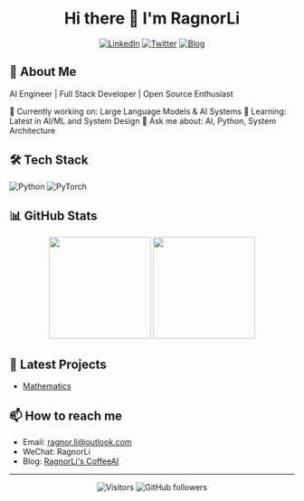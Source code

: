 <div align="center">
  
# Hi there 👋 I'm RagnorLi

[![LinkedIn](https://img.shields.io/badge/-LinkedIn-0077B5?style=for-the-badge&logo=linkedin&logoColor=white)](your_linkedin_url)
[![Twitter](https://img.shields.io/badge/-Twitter-1DA1F2?style=for-the-badge&logo=twitter&logoColor=white)](your_twitter_url)
[![Blog](https://img.shields.io/badge/-Blog-FF4088?style=for-the-badge&logo=hugo&logoColor=white)](your_blog_url)

</div>

## 🚀 About Me
AI Engineer | Full Stack Developer | Open Source Enthusiast

🔭 Currently working on: Large Language Models & AI Systems
🌱 Learning: Latest in AI/ML and System Design
💬 Ask me about: AI, Python, System Architecture

## 🛠️ Tech Stack
![Python](https://img.shields.io/badge/-Python-3776AB?style=flat-square&logo=python&logoColor=white)
![PyTorch](https://img.shields.io/badge/-PyTorch-EE4C2C?style=flat-square&logo=pytorch&logoColor=white)


## 📊 GitHub Stats
<div align="center">
  <img height="180em" src="https://github-readme-stats-git-masterrstaa-rickstaa.vercel.app/api?username=RagnorLi&show_icons=true&theme=dark&count_private=true&include_all_commits=true"/>
  <img height="180em" src="https://github-readme-stats-git-masterrstaa-rickstaa.vercel.app/api/top-langs/?username=RagnorLi&layout=compact&langs_count=8&theme=dark&hide=html,css"/>
</div>

## 🎯 Latest Projects
- [Mathematics](https://github.com/RagnorLi/Mathematics) 

## 📫 How to reach me
- Email: ragnor.li@outlook.com
- WeChat: RagnorLi
- Blog: [RagnorLi's CoffeeAI](link)

---
<div align="center">
  
![Visitors](https://visitor-badge.laobi.icu/badge?page_id=RagnorLi.RagnorLi)
![GitHub followers](https://img.shields.io/github/followers/RagnorLi?label=Follow&style=social)

</div>
